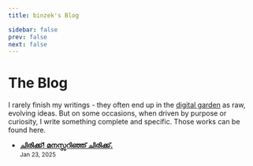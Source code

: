 ```yaml
---
title: binzek's Blog

sidebar: false
prev: false
next: false
---
```


# The Blog

I rarely finish my writings - they often end up in the [digital garden](/wiki/) as raw, evolving ideas. But on some occasions, when driven by purpose or curiosity, I write something complete and specific. Those works can be found here.

- [**ചിരിക്ക്! മനസ്സറിഞ്ഞ് ചിരിക്ക്.**](/blog/mindful-laughter)
  <br />
  <small>Jan 23, 2025</small>
